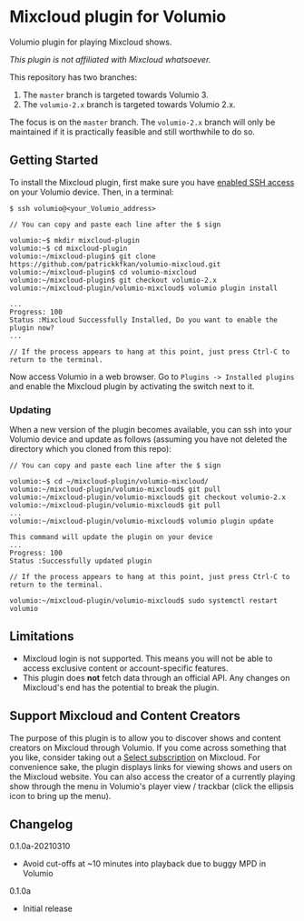 # Mixcloud plugin for Volumio

Volumio plugin for playing Mixcloud shows.

*This plugin is not affiliated with Mixcloud whatsoever.*

This repository has two branches:

1. The `master` branch is targeted towards Volumio 3.
2. The `volumio-2.x` branch is targeted towards Volumio 2.x.

The focus is on the `master` branch. The `volumio-2.x` branch will only be maintained if it is practically feasible and still worthwhile to do so.

## Getting Started

To install the Mixcloud plugin, first make sure you have [enabled SSH access](https://volumio.github.io/docs/User_Manual/SSH.html) on your Volumio device. Then, in a terminal:

```
$ ssh volumio@<your_Volumio_address>

// You can copy and paste each line after the $ sign

volumio:~$ mkdir mixcloud-plugin
volumio:~$ cd mixcloud-plugin
volumio:~/mixcloud-plugin$ git clone https://github.com/patrickkfkan/volumio-mixcloud.git
volumio:~/mixcloud-plugin$ cd volumio-mixcloud
volumio:~/mixcloud-plugin$ git checkout volumio-2.x
volumio:~/mixcloud-plugin/volumio-mixcloud$ volumio plugin install

...
Progress: 100
Status :Mixcloud Successfully Installed, Do you want to enable the plugin now?
...

// If the process appears to hang at this point, just press Ctrl-C to return to the terminal.
```

Now access Volumio in a web browser. Go to ``Plugins -> Installed plugins`` and enable the Mixcloud plugin by activating the switch next to it.

### Updating

When a new version of the plugin becomes available, you can ssh into your Volumio device and update as follows (assuming you have not deleted the directory which you cloned from this repo):

```
// You can copy and paste each line after the $ sign

volumio:~$ cd ~/mixcloud-plugin/volumio-mixcloud/
volumio:~/mixcloud-plugin/volumio-mixcloud$ git pull
volumio:~/mixcloud-plugin/volumio-mixcloud$ git checkout volumio-2.x
volumio:~/mixcloud-plugin/volumio-mixcloud$ git pull
...
volumio:~/mixcloud-plugin/volumio-mixcloud$ volumio plugin update

This command will update the plugin on your device
...
Progress: 100
Status :Successfully updated plugin

// If the process appears to hang at this point, just press Ctrl-C to return to the terminal.

volumio:~/mixcloud-plugin/volumio-mixcloud$ sudo systemctl restart volumio
```

## Limitations

- Mixcloud login is not supported. This means you will not be able to access exclusive content or account-specific features.
- This plugin does **not** fetch data through an official API. Any changes on Mixcloud's end has the potential to break the plugin.

## Support Mixcloud and Content Creators

The purpose of this plugin is to allow you to discover shows and content creators on Mixcloud through Volumio. If you come across something that you like, consider taking out a [Select subscription](https://www.mixcloud.com/select/) on Mixcloud. For convenience sake, the plugin displays links for viewing shows and users on the Mixcloud website. You can also access the creator of a currently playing show through the menu in Volumio's player view / trackbar (click the ellipsis icon to bring up the menu).

## Changelog

0.1.0a-20210310
- Avoid cut-offs at ~10 minutes into playback due to buggy MPD in Volumio

0.1.0a
- Initial release
